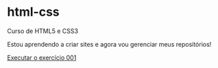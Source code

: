 # html-css
Curso de HTML5 e CSS3

Estou aprendendo a criar sites e agora vou gerenciar meus repositórios!

<a href="https://adlercossovan.github.io/html-css/ex001/index.html"> Executar o exercício 001 </a>
